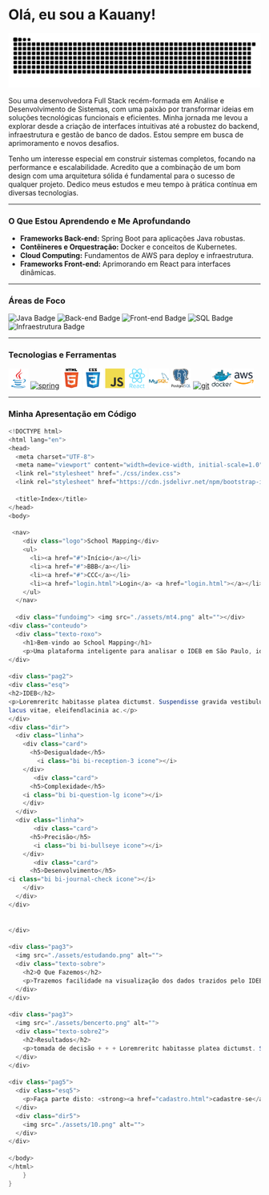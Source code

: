 # Olá, eu sou a Kauany! 

<p align="center">
  <img src="dist/github-contribution-grid-snake.svg" alt="Animação das minhas contribuições no GitHub" style="max-width: 100%;"/>
</p>

Sou uma desenvolvedora Full Stack recém-formada em Análise e Desenvolvimento de Sistemas, com uma paixão por transformar ideias em soluções tecnológicas funcionais e eficientes. Minha jornada me levou a explorar desde a criação de interfaces intuitivas até a robustez do backend, infraestrutura e gestão de banco de dados. Estou sempre em busca de aprimoramento e novos desafios.

Tenho um interesse especial em construir sistemas completos, focando na performance e escalabilidade. Acredito que a combinação de um bom design com uma arquitetura sólida é fundamental para o sucesso de qualquer projeto. Dedico meus estudos e meu tempo à prática contínua em diversas tecnologias.

---

###  O Que Estou Aprendendo e Me Aprofundando

* **Frameworks Back-end:** Spring Boot para aplicações Java robustas.
* **Contêineres e Orquestração:** Docker e conceitos de Kubernetes.
* **Cloud Computing:** Fundamentos de AWS para deploy e infraestrutura.
* **Frameworks Front-end:** Aprimorando em React para interfaces dinâmicas.

---

###  Áreas de Foco

<p>
    <img src="https://img.shields.io/badge/JAVA-ED8B00?style=for-the-badge&logo=java&logoColor=white" alt="Java Badge">
    <img src="https://img.shields.io/badge/BACK--END-4285F4?style=for-the-badge&logo=spring&logoColor=white" alt="Back-end Badge">
    <img src="https://img.shields.io/badge/FRONT--END-F7DF1E?style=for-the-badge&logo=javascript&logoColor=black" alt="Front-end Badge">
    <img src="https://img.shields.io/badge/SQL-000000?style=for-the-badge&logo=postgresql&logoColor=white" alt="SQL Badge">
    <img src="https://img.shields.io/badge/INFRAESTRUTURA-232F3E?style=for-the-badge&logo=amazon-aws&logoColor=white" alt="Infraestrutura Badge">
</p>

---

###  Tecnologias e Ferramentas

<p align="left">
    <a href="https://www.java.com" target="_blank" rel="noreferrer"><img src="https://raw.githubusercontent.com/devicons/devicon/master/icons/java/java-original.svg" alt="java" width="40" height="40"/></a>
    <a href="https://spring.io/" target="_blank" rel="noreferrer"><img src="https://www.vectorlogo.zone/logos/springio/springio-icon.svg" alt="spring" width="40" height="40"/></a>
    <a href="https://www.w3.org/html/" target="_blank" rel="noreferrer"><img src="https://raw.githubusercontent.com/devicons/devicon/master/icons/html5/html5-original-wordmark.svg" alt="html5" width="40" height="40"/></a>
    <a href="https://www.w3schools.com/css/" target="_blank" rel="noreferrer"><img src="https://raw.githubusercontent.com/devicons/devicon/master/icons/css3/css3-original-wordmark.svg" alt="css3" width="40" height="40"/></a>
    <a href="https://developer.mozilla.org/en-US/docs/Web/JavaScript" target="_blank" rel="noreferrer"><img src="https://raw.githubusercontent.com/devicons/devicon/master/icons/javascript/javascript-original.svg" alt="javascript" width="40" height="40"/></a>
    <a href="https://react.dev/" target="_blank" rel="noreferrer"><img src="https://raw.githubusercontent.com/devicons/devicon/master/icons/react/react-original-wordmark.svg" alt="react" width="40" height="40"/></a>
    <a href="https://www.mysql.com/" target="_blank" rel="noreferrer"><img src="https://raw.githubusercontent.com/devicons/devicon/master/icons/mysql/mysql-original-wordmark.svg" alt="mysql" width="40" height="40"/></a>
    <a href="https://www.postgresql.org" target="_blank" rel="noreferrer"><img src="https://raw.githubusercontent.com/devicons/devicon/master/icons/postgresql/postgresql-original-wordmark.svg" alt="postgresql" width="40" height="40"/></a>
    <a href="https://git-scm.com/" target="_blank" rel="noreferrer"><img src="https://www.vectorlogo.zone/logos/git-scm/git-scm-icon.svg" alt="git" width="40" height="40"/></a>
    <a href="https://www.docker.com/" target="_blank" rel="noreferrer"><img src="https://raw.githubusercontent.com/devicons/devicon/master/icons/docker/docker-original-wordmark.svg" alt="docker" width="40" height="40"/></a>
    <a href="https://aws.amazon.com" target="_blank" rel="noreferrer"><img src="https://raw.githubusercontent.com/devicons/devicon/master/icons/amazonwebservices/amazonwebservices-original-wordmark.svg" alt="aws" width="40" height="40"/></a>
</p>

---

###  Minha Apresentação em Código

```java
<!DOCTYPE html>
<html lang="en">
<head>
  <meta charset="UTF-8">
  <meta name="viewport" content="width=device-width, initial-scale=1.0">
  <link rel="stylesheet" href="./css/index.css">
  <link rel="stylesheet" href="https://cdn.jsdelivr.net/npm/bootstrap-icons@1.10.5/font/bootstrap-icons.css">

  <title>Index</title>
</head>
<body>
  
 <nav>
    <div class="logo">School Mapping</div>
    <ul>
      <li><a href="#">Início</a></li>
      <li><a href="#">BBB</a></li>
      <li><a href="#">CCC</a></li>
      <li><a href="login.html">Login</a> <a href="login.html"></a></li>
    </ul>
  </nav>

  <div class="fundoimg"> <img src="./assets/mt4.png" alt=""></div>
<div class="conteudo">
  <div class="texto-roxo">
    <h1>Bem-vindo ao School Mapping</h1>
    <p>Uma plataforma inteligente para analisar o IDEB em São Paulo, identificar desigualdades educacionais e apoiar decisões estratégicas na gestão do ensino </div>
</div>

<div class="pag2">
<div class="esq">
<h2>IDEB</h2>
<p>Loremreritc habitasse platea dictumst. Suspendisse gravida vestibulum felis id auctor. Aenean ipsum sapien, euismod et est non, convallis hendrerit sapien. Fusce auctor porta ante quis pulvinar. Pellentesque vel erat ac nulla rhoncus tempus. Mauris mattis dui at blandit dignissim. Maecenas eu placerat erat, vitae varius lectus. Donec gravida faucibus fringilla. Ut et pellentesque est. Pellentesque ac ipsum et lorem mollis iaculis.
lacus vitae, eleifendlacinia ac.</p>
</div>
<div class="dir">
  <div class="linha">
    <div class="card">
      <h5>Desigualdade</h5>
        <i class="bi bi-reception-3 icone"></i>
    </div>
       <div class="card">
      <h5>Complexidade</h5>
    <i class="bi bi-question-lg icone"></i>
    </div>
  </div>
  <div class="linha">
       <div class="card">
      <h5>Precisão</h5>
       <i class="bi bi-bullseye icone"></i>
    </div>
       <div class="card">
      <h5>Desenvolvimento</h5>
<i class="bi bi-journal-check icone"></i>
    </div>
  </div>
</div>


</div>

<div class="pag3">
  <img src="./assets/estudando.png" alt="">
  <div class="texto-sobre">
    <h2>O Que Fazemos</h2>
    <p>Trazemos facilidade na visualização dos dados trazidos pelo IDEB, além de manipulá-los + Loremreritc habitasse platea dictumst. Suspendisse gravida vestibulum felis id auctor. Aenean ipsum sapien, euismod et est non, convallis hendrerit sapien. Fusce auctor porta ante quis pulvinar. Pellentesque vel,</p>
  </div>
</div>

<div class="pag3">
  <img src="./assets/bencerto.png" alt="">
  <div class="texto-sobre2">
    <h2>Resultados</h2>
    <p>tomada de decisão + + + Loremreritc habitasse platea dictumst. Suspendisse gravida vestibulum felis id auctor. Aenean ipsum sapien, euismod et est non, convallis hendrerit sapien. Fusce auctor porta ante quis pulvinar. Pellentesque vel erat ac nulla rhoncus tempus. Mauris mattis dui at blandit dignissim. ,</p>
  </div>
</div>

<div class="pag5">
  <div class="esq5">
    <p>Faça parte disto: <strong><a href="cadastro.html">cadastre-se</a></strong></p>
  </div>
  <div class="dir5">
    <img src="./assets/10.png" alt="">
  </div>
</div>

</body>
</html>
    }
}
